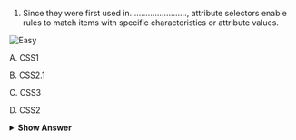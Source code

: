 
1) Since they were first used in........................., attribute selectors enable rules to match items with specific characteristics or attribute values.

![Easy](<https://github.com/revaturelabs/interviewquestions/blob/dev/ComplexityTags/simple%20(2).svg>)

A. CSS1

B. CSS2.1

C. CSS3

D. CSS2    

<details>

  <summary> <b> Show Answer </b> </summary>
  <blockquote>
D
  </blockquote>
  </details>
